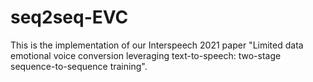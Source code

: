 # seq2seq-EVC
This is the implementation of our Interspeech 2021 paper "Limited data emotional voice conversion leveraging text-to-speech: two-stage sequence-to-sequence training".
